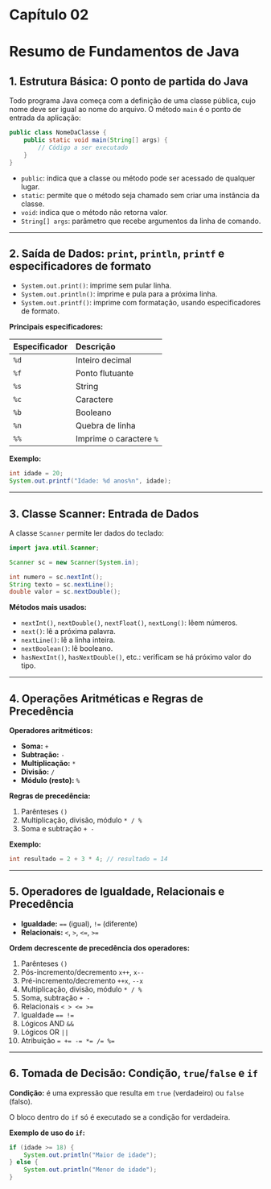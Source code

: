 # Capítulo 02
# Resumo de Fundamentos de Java

## 1. Estrutura Básica: O ponto de partida do Java

Todo programa Java começa com a definição de uma classe pública, cujo nome deve ser igual ao nome do arquivo. O método `main` é o ponto de entrada da aplicação:

```java
public class NomeDaClasse {
    public static void main(String[] args) {
        // Código a ser executado
    }
}
````

  - `public`: indica que a classe ou método pode ser acessado de qualquer lugar.
  - `static`: permite que o método seja chamado sem criar uma instância da classe.
  - `void`: indica que o método não retorna valor.
  - `String[] args`: parâmetro que recebe argumentos da linha de comando.

-----

## 2\. Saída de Dados: `print`, `println`, `printf` e especificadores de formato

  - `System.out.print()`: imprime sem pular linha.
  - `System.out.println()`: imprime e pula para a próxima linha.
  - `System.out.printf()`: imprime com formatação, usando especificadores de formato.

**Principais especificadores:**

| Especificador | Descrição              |
| :------------ | :--------------------- |
| `%d`          | Inteiro decimal        |
| `%f`          | Ponto flutuante        |
| `%s`          | String                 |
| `%c`          | Caractere              |
| `%b`          | Booleano               |
| `%n`          | Quebra de linha        |
| `%%`          | Imprime o caractere `%` |

**Exemplo:**

```java
int idade = 20;
System.out.printf("Idade: %d anos%n", idade);
```

-----

## 3\. Classe Scanner: Entrada de Dados

A classe `Scanner` permite ler dados do teclado:

```java
import java.util.Scanner;

Scanner sc = new Scanner(System.in);

int numero = sc.nextInt();
String texto = sc.nextLine();
double valor = sc.nextDouble();
```

**Métodos mais usados:**

  - `nextInt()`, `nextDouble()`, `nextFloat()`, `nextLong()`: lêem números.
  - `next()`: lê a próxima palavra.
  - `nextLine()`: lê a linha inteira.
  - `nextBoolean()`: lê booleano.
  - `hasNextInt()`, `hasNextDouble()`, etc.: verificam se há próximo valor do tipo.

-----

## 4\. Operações Aritméticas e Regras de Precedência

**Operadores aritméticos:**

  - **Soma:** `+`
  - **Subtração:** `-`
  - **Multiplicação:** `*`
  - **Divisão:** `/`
  - **Módulo (resto):** `%`

**Regras de precedência:**

1.  Parênteses `()`
2.  Multiplicação, divisão, módulo `* / %`
3.  Soma e subtração `+ -`

**Exemplo:**

```java
int resultado = 2 + 3 * 4; // resultado = 14
```

-----

## 5\. Operadores de Igualdade, Relacionais e Precedência

  - **Igualdade:** `==` (igual), `!=` (diferente)
  - **Relacionais:** `<`, `>`, `<=`, `>=`

**Ordem decrescente de precedência dos operadores:**

1.  Parênteses `()`
2.  Pós-incremento/decremento `x++`, `x--`
3.  Pré-incremento/decremento `++x`, `--x`
4.  Multiplicação, divisão, módulo `* / %`
5.  Soma, subtração `+ -`
6.  Relacionais `< > <= >=`
7.  Igualdade `== !=`
8.  Lógicos AND `&&`
9.  Lógicos OR `||`
10. Atribuição `= += -= *= /= %=`

-----

## 6\. Tomada de Decisão: Condição, `true`/`false` e `if`

**Condição:** é uma expressão que resulta em `true` (verdadeiro) ou `false` (falso).

O bloco dentro do `if` só é executado se a condição for verdadeira.

**Exemplo de uso do `if`:**

```java
if (idade >= 18) {
    System.out.println("Maior de idade");
} else {
    System.out.println("Menor de idade");
}
```

```
```
